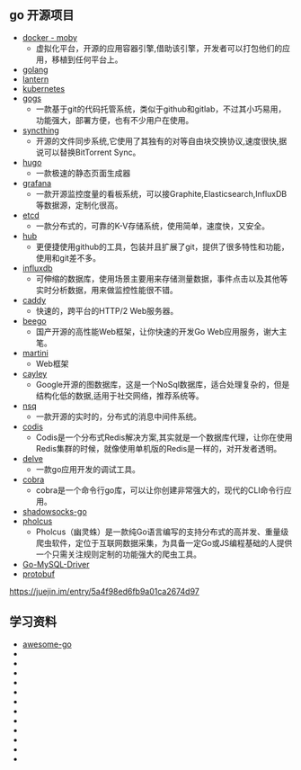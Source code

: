 

## go 开源项目

+ [docker - moby](https://github.com/moby/moby)
    - 虚拟化平台，开源的应用容器引擎,借助该引擎，开发者可以打包他们的应用，移植到任何平台上。
+ [golang](https://github.com/golang/go)
+ [lantern](https://github.com/getlantern/lantern)
+ [kubernetes](https://github.com/kubernetes/kubernetes)
+ [gogs](https://github.com/gogs/gogs)
    - 一款基于git的代码托管系统，类似于github和gitlab，不过其小巧易用，功能强大，部署方便，也有不少用户在使用。
+ [syncthing](https://github.com/syncthing/syncthing)
    - 开源的文件同步系统,它使用了其独有的对等自由块交换协议,速度很快,据说可以替换BitTorrent Sync。
+ [hugo](https://github.com/gohugoio/hugo)
    - 一款极速的静态页面生成器
+ [grafana](https://github.com/grafana/grafana)
    - 一款开源监控度量的看板系统，可以接Graphite,Elasticsearch,InfluxDB等数据源，定制化很高。
+ [etcd](https://github.com/etcd-io/etcd)
    - 一款分布式的，可靠的K-V存储系统，使用简单，速度快，又安全。
+ [hub](https://github.com/github/hub)
    - 更便捷使用github的工具，包装并且扩展了git，提供了很多特性和功能，使用和git差不多。
+ [influxdb](https://github.com/influxdata/influxdb)
    - 可伸缩的数据库，使用场景主要用来存储测量数据，事件点击以及其他等实时分析数据，用来做监控性能很不错。
+ [caddy](https://github.com/caddyserver/caddy)
    - 快速的，跨平台的HTTP/2 Web服务器。
+ [beego](https://github.com/astaxie/beego)
    - 国产开源的高性能Web框架，让你快速的开发Go Web应用服务，谢大主笔。
+ [martini](https://github.com/go-martini/martini)
    - Web框架
+ [cayley](https://github.com/cayleygraph/cayley)
    - Google开源的图数据库，这是一个NoSql数据库，适合处理复杂的，但是结构化低的数据,适用于社交网络，推荐系统等。
+ [nsq](https://github.com/nsqio/nsq)
    - 一款开源的实时的，分布式的消息中间件系统。
+ [codis](https://github.com/CodisLabs/codis)
    - Codis是一个分布式Redis解决方案,其实就是一个数据库代理，让你在使用Redis集群的时候，就像使用单机版的Redis是一样的，对开发者透明。
+ [delve](https://github.com/go-delve/delve)
    - 一款go应用开发的调试工具。
+ [cobra](https://github.com/spf13/cobra)
    - cobra是一个命令行go库，可以让你创建非常强大的，现代的CLI命令行应用。
+ [shadowsocks-go](https://github.com/shadowsocks/shadowsocks-go)
+ [pholcus](https://github.com/henrylee2cn/pholcus)
    - Pholcus（幽灵蛛）是一款纯Go语言编写的支持分布式的高并发、重量级爬虫软件，定位于互联网数据采集，为具备一定Go或JS编程基础的人提供一个只需关注规则定制的功能强大的爬虫工具。
+ [Go-MySQL-Driver](http://github.com/go-sql-driver/mysql)
+ [protobuf](https://github.com/golang/protobuf)


https://juejin.im/entry/5a4f98ed6fb9a01ca2674d97

## 学习资料


+ [awesome-go](https://github.com/avelino/awesome-go)
+ []()
+ []()
+ []()
+ []()
+ []()
+ []()
+ []()
+ []()
+ []()
+ []()
+ []()
+ []()